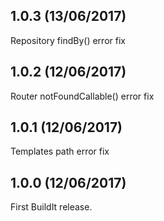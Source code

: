 ## 1.0.3 (13/06/2017)
Repository findBy() error fix

## 1.0.2 (12/06/2017)
Router notFoundCallable() error fix

## 1.0.1 (12/06/2017)
Templates path error fix

## 1.0.0 (12/06/2017)
First BuildIt release.